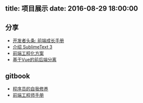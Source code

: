 title: 项目展示
date: 2016-08-29 18:00:00
---

## 分享
- [开发者头条: 前端成长手册](http://toutiao.io/subjects/561)
- [介绍 SublimeText 3](http://finalhome.org/slides/slides-ST3/)
- [前端工程化方案](http://finalhome.org/slides/frontend-integrated/)
- [基于Vue的前后端分离](http://finalhome.org/slides/using-vuejs/)

## gitbook
- [程序员的自我修养](https://www.gitbook.com/book/leohxj/a-programmer-prepares/details)
- [前端工程师手册](https://www.gitbook.com/book/leohxj/front-end-database/details)